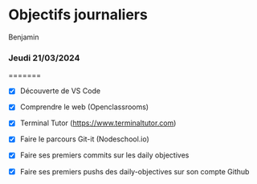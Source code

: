 # Objectifs journaliers

Benjamin

### Jeudi 21/03/2024

=======
- [x] Découverte de VS Code
- [x] Comprendre le web (Openclassrooms)
- [x] Terminal Tutor (https://www.terminaltutor.com)
- [x] Faire le parcours Git-it (Nodeschool.io)
- [x] Faire ses premiers commits sur les daily objectives
- [x] Faire ses premiers pushs des daily-objectives sur son compte Github

